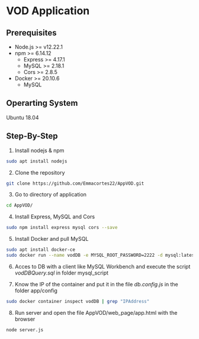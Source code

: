 # VOD Application  
## **Prerequisites**
- Node.js >= v12.22.1
- npm >= 6.14.12
    - Express >= 4.17.1
    - MySQL >= 2.18.1
    - Cors >= 2.8.5
- Docker >= 20.10.6
    - MySQL

## **Operarting System**
Ubuntu 18.04


## **Step-By-Step**
1. Install nodejs & npm
```bash
sudo apt install nodejs
```
2. Clone the repository
```bash
git clone https://github.com/Emmacortes22/AppVOD.git
```
3. Go to directory of application
```bash
cd AppVOD/
```
4. Install Express, MySQL and Cors 
```bash
sudo npm install express mysql cors --save 
```
5. Install Docker and pull MySQL
```bash
sudo apt install docker-ce
sudo docker run --name vodDB -e MYSQL_ROOT_PASSWORD=2222 -d mysql:latest
```
6. Acces to DB with a client like MySQL Workbench and execute the script *vodDBQuery.sql* in folder mysql_script

7. Know the IP of the container and put it in the file *db.config.js* in the folder app/config
```bash
sudo docker container inspect vodDB | grep "IPAddress"
```
8. Run server and open the file AppVOD/web_page/app.html with the browser
```bash
node server.js
```
